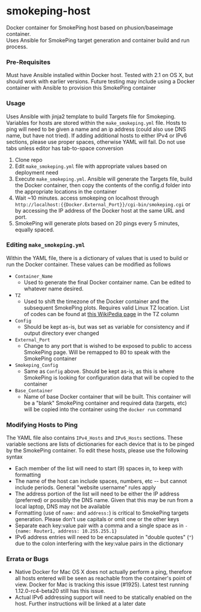 # smokeping-host
Docker container for SmokePing host based on phusion/baseimage container.  
Uses Ansible for SmokePing target generation and container build and run process.

### Pre-Requisites
Must have Ansible installed within Docker host.  Tested with 2.1 on OS X, but should work with earlier versions.  Future testing may include using a Docker container with Ansible to provision this SmokePing container

### Usage
Uses Ansible with jinja2 template to build Targets file for Smokeping.  Variables for hosts are stored within the `make_smokeping.yml` file.
Hosts to ping will need to be given a name and an ip address (could also use DNS name, but have not tried).  If adding additional hosts to either IPv4 or IPv6 sections, please use proper spaces, otherwise YAML will fail.  Do not use tabs unless editor has tab-to-space conversion

1. Clone repo
2. Edit `make_smokeping.yml` file with appropriate values based on deployment need
3. Execute `make_smokeping.yml`.  Ansible will generate the Targets file, build the Docker container, then copy the contents of the config.d folder into the appropriate locations in the container
4. Wait ~10 minutes.  access smokeping on localhost through `http://localhost:{{Docker.External_Port}}/cgi-bin/smokeping.cgi` or by accessing the IP address of the Docker host at the same URL and port.
5. SmokePing will generate plots based on 20 pings every 5 minutes, equally spaced.

### Editing `make_smokeping.yml`
Within the YAML file, there is a dictionary of values that is used to build or run the Docker container.  These values can be modified as follows

* `Container_Name`
  * Used to generate the final Docker container name.  Can be edited to whatever name desired.
* `TZ`
  * Used to shift the timezone of the Docker container and the subsequent SmokePing plots.  Requires valid Linux TZ location.  List of codes can be found at [this WikiPedia page](https://en.wikipedia.org/wiki/List_of_tz_database_time_zones) in the TZ column
* `Config`
  * Should be kept as-is, but was set as variable for consistency and if output directory ever changed
* `External_Port`
  * Change to any port that is wished to be exposed to public to access SmokePing page.  Will be remapped to 80 to speak with the SmokePing container
* `Smokeping_Config`
  * Same as `Config` above.  Should be kept as-is, as this is where SmokePing is looking for configuration data that will be copied to the container
* `Base_Container`
  * Name of base Docker container that will be built.  This container will be a "blank" SmokePing container and required data (targets, etc) will be copied into the container using the `docker run` command

### Modifying Hosts to Ping
The YAML file also contains `IPv4_Hosts` and `IPv6_Hosts` sections.  These variable sections are lists of dictionaries for each device that is to be pinged by the SmokePing container.  To edit these hosts, please use the following syntax

* Each member of the list will need to start (9) spaces in, to keep with formatting
* The name of the host can include spaces, numbers, etc -- but cannot include periods.  General "website username" rules apply
* The address portion of the list will need to be either the IP address (preferred) or possibly the DNS name.  Given that this may be run from a local laptop, DNS may not be available
* Formatting (use of `name:` and `address:`) is critical to SmokePing targets generation.  Please don't use capitals or omit one or the other keys
* Separate each key:value pair with a comma and a single space as in `- {name: Router1, address: 10.255.255.1}`
* IPv6 address entries will need to be encapsulated in "double quotes" (`"`) due to the colon interfering with the key:value pairs in the dictionary

### Errata or Bugs
* Native Docker for Mac OS X does not actually perform a ping, therefore all hosts entered will be seen as reachable from the container's point of view.  Docker for Mac is tracking this issue (#1925).  Latest test running 1.12.0-rc4-beta20 still has this issue.
* Actual IPv6 addressing support will need to be statically enabled on the host.  Further instructions will be linked at a later date
